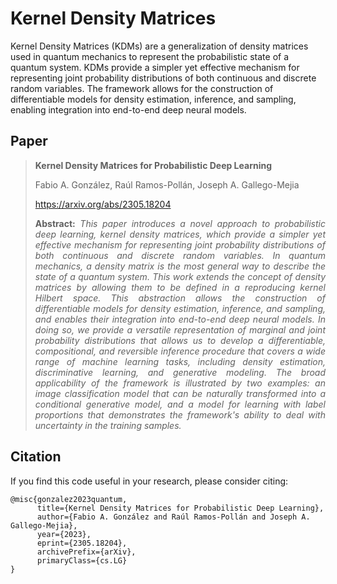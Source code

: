 #  Kernel Density Matrices

Kernel Density Matrices (KDMs) are a generalization of density matrices used in quantum mechanics to represent the probabilistic state of a quantum system. KDMs provide a simpler yet effective mechanism for representing joint probability distributions of both continuous and discrete random variables. The framework allows for the construction of differentiable models for density estimation, inference, and sampling, enabling integration into end-to-end deep neural models. 

## Paper

> **Kernel Density Matrices for Probabilistic Deep Learning**
> 
> Fabio A. González, Raúl Ramos-Pollán, Joseph A. Gallego-Mejia
> 
> https://arxiv.org/abs/2305.18204
> 
> <p align="justify"><b>Abstract:</b> <i>This paper introduces a novel approach to probabilistic deep learning, kernel density matrices, which provide a simpler yet effective mechanism for representing joint probability distributions of both continuous and discrete random variables. In quantum mechanics, a density matrix is the most general way to describe the state of a quantum system. This work extends the concept of density matrices by allowing them to be defined in a reproducing kernel Hilbert space. This abstraction allows the construction of differentiable models for density estimation, inference, and sampling, and enables their integration into end-to-end deep neural models. In doing so, we provide a versatile representation of marginal and joint probability distributions that allows us to develop a differentiable, compositional, and reversible inference procedure that covers a wide range of machine learning tasks, including density estimation, discriminative learning, and generative modeling. The broad applicability of the framework is illustrated by two examples: an image classification model that can be naturally transformed into a conditional generative model, and a model for learning with label proportions that demonstrates the framework's ability to deal with uncertainty in the training samples.</i></p>

## Citation

If you find this code useful in your research, please consider citing:

```
@misc{gonzalez2023quantum,
      title={Kernel Density Matrices for Probabilistic Deep Learning}, 
      author={Fabio A. González and Raúl Ramos-Pollán and Joseph A. Gallego-Mejia},
      year={2023},
      eprint={2305.18204},
      archivePrefix={arXiv},
      primaryClass={cs.LG}
}
```
